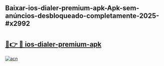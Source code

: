 ## Baixar-ios-dialer-premium-apk-Apk-sem-anúncios-desbloqueado-completamente-2025-#x2992

# <h2><a href="https://ainizakaria.my?title=ios-dialer-premium-apk&ref=20M">🔗👉 🔴 ios-dialer-premium-apk</a></h2>

[![acn](https://github.com/user-attachments/assets/0f9c940e-d8b0-45ae-aac7-cd30a18b3e1c)](https://ainizakaria.my?title=ios-dialer-premium-apk&ref=20M)

